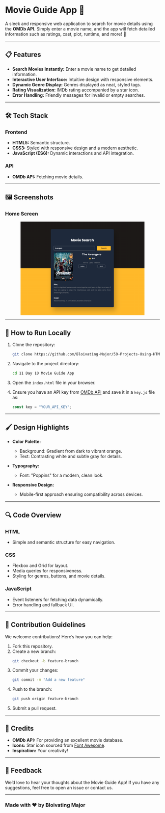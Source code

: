 # Movie Guide App 🎥

A sleek and responsive web application to search for movie details using the **OMDb API**. Simply enter a movie name, and the app will fetch detailed information such as ratings, cast, plot, runtime, and more! 🌟

---

## 📋 Features

- **Search Movies Instantly:** Enter a movie name to get detailed information.
- **Interactive User Interface:** Intuitive design with responsive elements.
- **Dynamic Genre Display:** Genres displayed as neat, styled tags.
- **Rating Visualization:** IMDb rating accompanied by a star icon.
- **Error Handling:** Friendly messages for invalid or empty searches.

---

## 🛠️ Tech Stack

### Frontend
- **HTML5:** Semantic structure.
- **CSS3:** Styled with responsive design and a modern aesthetic.
- **JavaScript (ES6):** Dynamic interactions and API integration.

### API
- **OMDb API:** Fetching movie details.

---

## 🖼️ Screenshots

### Home Screen

<div style="display:flex; justify-content:center;">
    <img src="./screenShot.png" style="width:80%;">
</div>


---

## 🚀 How to Run Locally

1. Clone the repository:
   ```bash
   git clone https://github.com/Bloivating-Major/50-Projects-Using-HTML-CSS-JS.git
   ```

2. Navigate to the project directory:
   ```bash
   cd 11 Day 10 Movie Guide App
   ```

3. Open the `index.html` file in your browser.

4. Ensure you have an API key from [OMDb API](http://www.omdbapi.com/) and save it in a `key.js` file as:
   ```javascript
   const key = "YOUR_API_KEY";
   ```

---

## 🖌️ Design Highlights

- **Color Palette:**
  - Background: Gradient from dark to vibrant orange.
  - Text: Contrasting white and subtle gray for details.

- **Typography:**
  - Font: "Poppins" for a modern, clean look.

- **Responsive Design:**
  - Mobile-first approach ensuring compatibility across devices.

---

## 🔍 Code Overview

### **HTML**
- Simple and semantic structure for easy navigation.

### **CSS**
- Flexbox and Grid for layout.
- Media queries for responsiveness.
- Styling for genres, buttons, and movie details.

### **JavaScript**
- Event listeners for fetching data dynamically.
- Error handling and fallback UI.

---

## 🤝 Contribution Guidelines

We welcome contributions! Here’s how you can help:

1. Fork this repository.
2. Create a new branch:
   ```bash
   git checkout -b feature-branch
   ```
3. Commit your changes:
   ```bash
   git commit -m "Add a new feature"
   ```
4. Push to the branch:
   ```bash
   git push origin feature-branch
   ```
5. Submit a pull request.

---

## 🌟 Credits

- **OMDb API:** For providing an excellent movie database.
- **Icons:** Star icon sourced from [Font Awesome](https://fontawesome.com/).
- **Inspiration:** Your creativity!

---

## 💬 Feedback

We’d love to hear your thoughts about the Movie Guide App! If you have any suggestions, feel free to open an issue or contact us.

---

### Made with ❤️ by Bloivating Major

